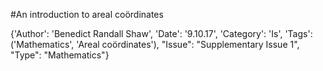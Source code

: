 #An introduction to areal coördinates

{'Author': 'Benedict Randall Shaw', 'Date': '9.10.17', 'Category': 'Is', 'Tags': ('Mathematics', 'Areal coördinates'), "Issue": "Supplementary Issue 1", "Type": "Mathematics"}
